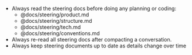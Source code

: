 - Always read the steering docs before doing any planning or coding:
  - @docs/steering/product.md
  - @docs/steering/structure.md
  - @docs/steering/tech.md
  - @docs/steering/conventions.md
- Always re-read all steering docs after compacting a conversation.
- Always keep steering documents up to date as details change over time

